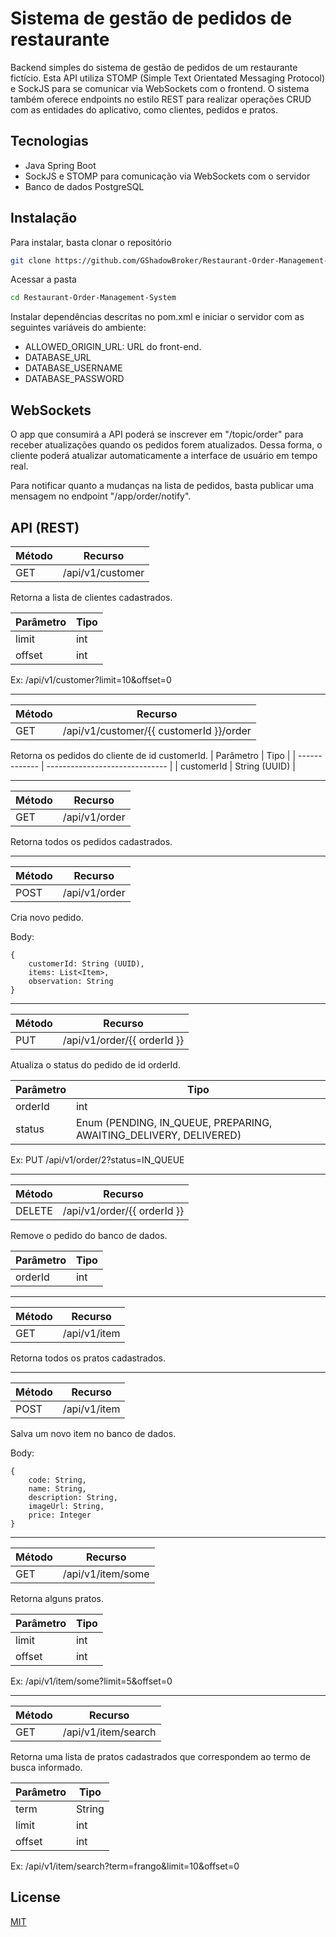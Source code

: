 # Sistema de gestão de pedidos de restaurante

Backend simples do sistema de gestão de pedidos de um restaurante fictício. Esta API utiliza STOMP (Simple Text Orientated Messaging Protocol) e SockJS para se comunicar via WebSockets com o frontend. O sistema também oferece endpoints no estilo REST para realizar operações CRUD com as entidades do aplicativo, como clientes, pedidos e pratos.

## Tecnologias

- Java Spring Boot
- SockJS e STOMP para comunicação via WebSockets com o servidor
- Banco de dados PostgreSQL

## Instalação

Para instalar, basta clonar o repositório

```bash
git clone https://github.com/GShadowBroker/Restaurant-Order-Management-System
```

Acessar a pasta

```bash
cd Restaurant-Order-Management-System
```

Instalar dependências descritas no pom.xml e iniciar o servidor com as seguintes variáveis do ambiente:

- ALLOWED_ORIGIN_URL: URL do front-end.
- DATABASE_URL
- DATABASE_USERNAME
- DATABASE_PASSWORD

## WebSockets

O app que consumirá a API poderá se inscrever em "/topic/order" para receber atualizações quando os pedidos forem atualizados. Dessa forma, o cliente poderá atualizar automaticamente a interface de usuário em tempo real.

Para notificar quanto a mudanças na lista de pedidos, basta publicar uma mensagem no endpoint "/app/order/notify".

## API (REST)

| Método | Recurso          |
| ------ | ---------------- |
| GET    | /api/v1/customer |

Retorna a lista de clientes cadastrados.

| Parâmetro | Tipo |
| --------- | ---- |
| limit     | int  |
| offset    | int  |

Ex: /api/v1/customer?limit=10&offset=0

---

| Método | Recurso                                 |
| ------ | --------------------------------------- |
| GET    | /api/v1/customer/{{ customerId }}/order |

Retorna os pedidos do cliente de id customerId.
| Parâmetro | Tipo |
| ------------- | ------------------------------ |
| customerId | String (UUID) |

---

| Método | Recurso       |
| ------ | ------------- |
| GET    | /api/v1/order |

Retorna todos os pedidos cadastrados.

---

| Método | Recurso       |
| ------ | ------------- |
| POST   | /api/v1/order |

Cria novo pedido.

Body:

```
{
    customerId: String (UUID),
    items: List<Item>,
    observation: String
}
```

---

| Método | Recurso                     |
| ------ | --------------------------- |
| PUT    | /api/v1/order/{{ orderId }} |

Atualiza o status do pedido de id orderId.

| Parâmetro | Tipo                                                              |
| --------- | ----------------------------------------------------------------- |
| orderId   | int                                                               |
| status    | Enum (PENDING, IN_QUEUE, PREPARING, AWAITING_DELIVERY, DELIVERED) |

Ex: PUT /api/v1/order/2?status=IN_QUEUE

---

| Método | Recurso                     |
| ------ | --------------------------- |
| DELETE | /api/v1/order/{{ orderId }} |

Remove o pedido do banco de dados.

| Parâmetro | Tipo |
| --------- | ---- |
| orderId   | int  |

---

| Método | Recurso      |
| ------ | ------------ |
| GET    | /api/v1/item |

Retorna todos os pratos cadastrados.

---

| Método | Recurso      |
| ------ | ------------ |
| POST    | /api/v1/item |

Salva um novo item no banco de dados.

Body:

```
{
    code: String,
    name: String,
    description: String,
    imageUrl: String,
    price: Integer
}
```

---

| Método | Recurso           |
| ------ | ----------------- |
| GET    | /api/v1/item/some |

Retorna alguns pratos.

| Parâmetro | Tipo |
| --------- | ---- |
| limit     | int  |
| offset    | int  |

Ex: /api/v1/item/some?limit=5&offset=0

---

| Método | Recurso             |
| ------ | ------------------- |
| GET    | /api/v1/item/search |

Retorna uma lista de pratos cadastrados que correspondem ao termo de busca informado.

| Parâmetro | Tipo   |
| --------- | ------ |
| term      | String |
| limit     | int    |
| offset    | int    |

Ex: /api/v1/item/search?term=frango&limit=10&offset=0

## License

[MIT](https://choosealicense.com/licenses/mit/)

